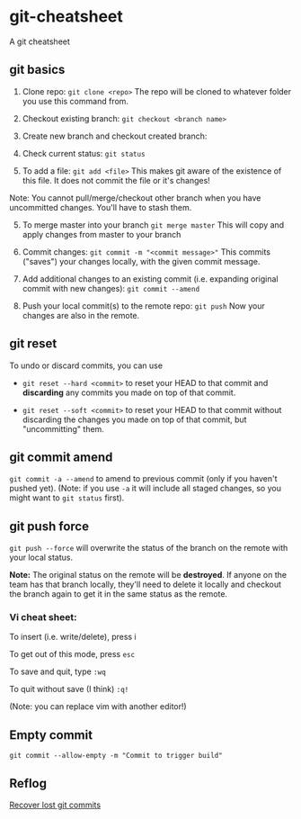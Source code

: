 # git-cheatsheet
A git cheatsheet

## git basics

1. Clone repo: `git clone <repo>`
The repo will be cloned to whatever folder you use this command from.

2. Checkout existing branch: `git checkout <branch name>`
2. Create new branch and checkout created branch:

3. Check current status: `git status`

4. To add a file: `git add <file>`
This makes git aware of the existence of this file. It does not commit the file or it's changes!

Note: You cannot pull/merge/checkout other branch when you have uncommitted changes.
You'll have to stash them.

5. To merge master into your branch `git merge master`
This will copy and apply changes from master to your branch

6. Commit changes: `git commit -m "<commit message>"`
This commits ("saves") your changes locally, with the given commit message.

7. Add additional changes to an existing commit (i.e. expanding original commit with new changes): `git commit --amend`

8. Push your local commit(s) to the remote repo: `git push`
Now your changes are also in the remote.

## git reset

To undo or discard commits, you can use
* `git reset --hard <commit>` to reset your HEAD to that commit and **discarding** any commits you made on top of that commit.

* `git reset --soft <commit>` to reset your HEAD to that commit without discarding the changes you made on top of that commit, but "uncommitting" them.

## git commit amend
`git commit -a --amend` to amend to previous commit (only if you haven't pushed yet). (Note: if you use `-a` it will include all staged changes, so you might want to `git status` first).

## git push force
`git push --force` will overwrite the status of the branch on the remote with your local status.

**Note:** The original status on the remote will be **destroyed**. If anyone on the team has that branch locally, they'll need to delete it locally and checkout the branch again to get it in the same status as the remote.

### Vi cheat sheet:

To insert (i.e. write/delete), press i

To get out of this mode, press `esc`

To save and quit, type `:wq`

To quit without save (I think) `:q!`

(Note: you can replace vim with another editor!)


## Empty commit
`git commit --allow-empty -m "Commit to trigger build"`

## Reflog
[Recover lost git commits](http://effectif.com/git/recovering-lost-git-commits)
